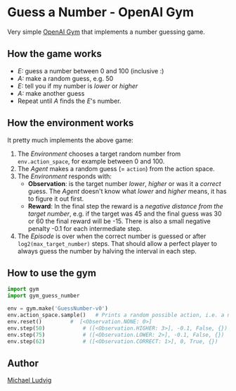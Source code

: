 # Guess a Number - OpenAI Gym

Very simple [OpenAI Gym](https://gym.openai.com/) that implements a number guessing game. 

## How the game works

- *E:* guess a number between 0 and 100 (inclusive :)
- *A:* make a random guess, e.g. 50 
- *E:* tell you if my number is *lower* or *higher*
- *A:* make another guess
- Repeat until *A* finds the *E*'s number.


## How the environment works

It pretty much implements the above game:

1. The *Environment* chooses a target random number from `env.action_space`, for example between 0 and 100.
2. The *Agent* makes a random guess (= `action`) from the action space.
3. The *Environment* responds with:
   - **Observation**: is the target number *lower*, *higher* or was it a *correct* guess. The *Agent* doesn't know what *lower* and *higher* means, it has to figure it out first.
   - **Reward**: In the final step the reward is a *negative distance from the target number*, e.g. if the target was 45 and the final guess was 30 or 60 the final reward will be -15. There is also a small negative penalty -0.1 for each intermediate step.
4. The *Episode* is over when the correct number is guessed or after `log2(max_target_number)` steps. That should allow a perfect player to always guess the number by halving the interval in each step.


## How to use the gym

```python
import gym
import gym_guess_number

env = gym.make('GuessNumber-v0')
env.action_space.sample()	# Prints a random possible action, i.e. a number that can be guessed
env.reset()			#  [<Observation.NONE: 0>]
env.step(50)			# ([<Observation.HIGHER: 3>], -0.1, False, {})
env.step(75)			# ([<Observation.LOWER: 2>], -0.1, False, {})
env.step(62)			# ([<Observation.CORRECT: 1>], 0, True, {})
```

## Author

[Michael Ludvig](http://github.com/mludvig)
